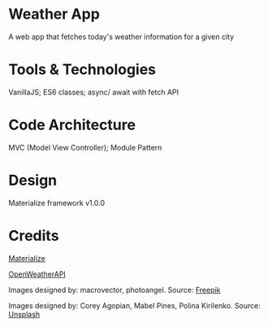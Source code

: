 # Weather App
A web app that fetches today's weather information for a given city

# Tools & Technologies
VanillaJS; ES6 classes; async/ await with fetch API

# Code Architecture
MVC (Model View Controller); Module Pattern

# Design
Materialize framework v1.0.0

# Credits
[Materialize](https://materializecss.com/)

[OpenWeatherAPI](https://openweathermap.org/api)

Images designed by: macrovector, photoangel. Source: [Freepik](https://www.freepik.com/)

Images designed by: Corey Agopian, Mabel Pines, Polina Kirilenko. Source: [Unsplash](https://unsplash.com/)

